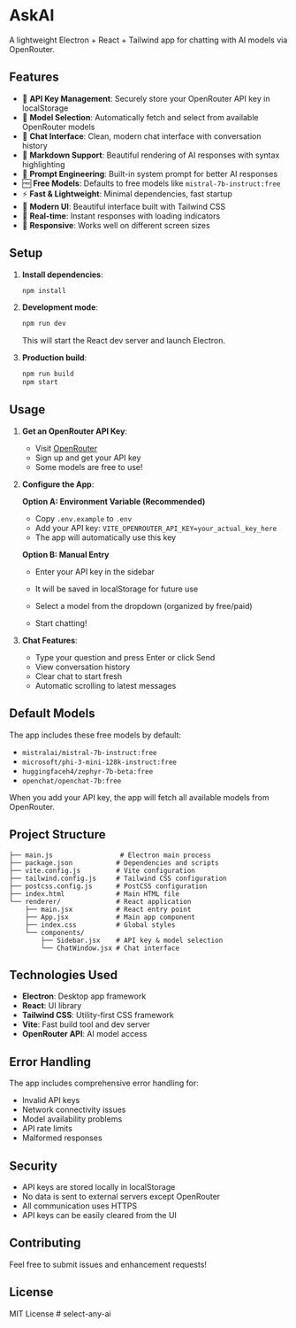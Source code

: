 # AskAI

A lightweight Electron + React + Tailwind app for chatting with AI models via OpenRouter.

## Features

- 🔑 **API Key Management**: Securely store your OpenRouter API key in localStorage
- 🤖 **Model Selection**: Automatically fetch and select from available OpenRouter models
- 💬 **Chat Interface**: Clean, modern chat interface with conversation history
- 📝 **Markdown Support**: Beautiful rendering of AI responses with syntax highlighting
- 🎯 **Prompt Engineering**: Built-in system prompt for better AI responses
- 🆓 **Free Models**: Defaults to free models like `mistral-7b-instruct:free`
- ⚡ **Fast & Lightweight**: Minimal dependencies, fast startup
- 🎨 **Modern UI**: Beautiful interface built with Tailwind CSS
- 🔄 **Real-time**: Instant responses with loading indicators
- 📱 **Responsive**: Works well on different screen sizes

## Setup

1. **Install dependencies**:
   ```bash
   npm install
   ```

2. **Development mode**:
   ```bash
   npm run dev
   ```
   This will start the React dev server and launch Electron.

3. **Production build**:
   ```bash
   npm run build
   npm start
   ```

## Usage

1. **Get an OpenRouter API Key**:
   - Visit [OpenRouter](https://openrouter.ai/)
   - Sign up and get your API key
   - Some models are free to use!

2. **Configure the App**:
   
   **Option A: Environment Variable (Recommended)**
   - Copy `.env.example` to `.env`
   - Add your API key: `VITE_OPENROUTER_API_KEY=your_actual_key_here`
   - The app will automatically use this key
   
   **Option B: Manual Entry**
   - Enter your API key in the sidebar
   - It will be saved in localStorage for future use
   
   - Select a model from the dropdown (organized by free/paid)
   - Start chatting!

3. **Chat Features**:
   - Type your question and press Enter or click Send
   - View conversation history
   - Clear chat to start fresh
   - Automatic scrolling to latest messages

## Default Models

The app includes these free models by default:
- `mistralai/mistral-7b-instruct:free`
- `microsoft/phi-3-mini-128k-instruct:free`
- `huggingfaceh4/zephyr-7b-beta:free`
- `openchat/openchat-7b:free`

When you add your API key, the app will fetch all available models from OpenRouter.

## Project Structure

```
├── main.js                 # Electron main process
├── package.json           # Dependencies and scripts
├── vite.config.js         # Vite configuration
├── tailwind.config.js     # Tailwind CSS configuration
├── postcss.config.js      # PostCSS configuration
├── index.html             # Main HTML file
└── renderer/              # React application
    ├── main.jsx           # React entry point
    ├── App.jsx            # Main app component
    ├── index.css          # Global styles
    └── components/
        ├── Sidebar.jsx    # API key & model selection
        └── ChatWindow.jsx # Chat interface
```

## Technologies Used

- **Electron**: Desktop app framework
- **React**: UI library
- **Tailwind CSS**: Utility-first CSS framework
- **Vite**: Fast build tool and dev server
- **OpenRouter API**: AI model access

## Error Handling

The app includes comprehensive error handling for:
- Invalid API keys
- Network connectivity issues
- Model availability problems
- API rate limits
- Malformed responses

## Security

- API keys are stored locally in localStorage
- No data is sent to external servers except OpenRouter
- All communication uses HTTPS
- API keys can be easily cleared from the UI

## Contributing

Feel free to submit issues and enhancement requests!

## License

MIT License #   s e l e c t - a n y - a i 
 
 
